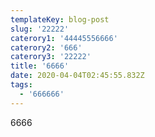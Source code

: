 ```yaml
---
templateKey: blog-post
slug: '22222'
caterory1: '44445556666'
caterory2: '666'
caterory3: '22222'
title: '6666'
date: 2020-04-04T02:45:55.832Z
tags:
  - '666666'
---
```

6666